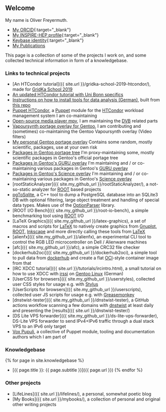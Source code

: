 ## Welcome

My name is Oliver Freyermuth. 

- [My ORCID](https://orcid.org/0000-0001-8053-6283){:target="_blank"}
- [My INSPIRE-HEP profile](https://inspirehep.net/authors/1908125){:target="_blank"}
- [Keybase identity](https://keybase.io/olifre){:target="_blank"}
- [My Publications](publications)

This page is a collection of some of the projects I work on, and some collected technical information in form of a knowledgebase. 

### Links to technical projects
- [An HTCondor tutorial]({{ site.url }}/gridka-school-2019-htcondor/), made for [GridKa School 2019](https://indico.scc.kit.edu/event/460/overview)
- [An updated HTCondor tutorial with Uni Bonn specifics](https://unibonn.github.io/htcondor-bonn/)
- [Instructions on how to install tools for data analysis (German)](https://unibonn.github.io/datenauswertung-install/), built from [this repo](https://github.com/unibonn/datenauswertung-install)
- [Puppet HTCondor](https://github.com/HEP-Puppet/htcondor), a [Puppet](https://puppet.com/) module for the [HTCondor](https://research.cs.wisc.edu/htcondor/) workload management system I am co-maintaining
- [Open-source media player mpv](https://mpv.io/), I am maintaining the [DVB](https://en.wikipedia.org/wiki/Digital_Video_Broadcasting) related parts
- [Vapoursynth portage overlay for Gentoo](https://github.com/4re/vapoursynth-portage), I am contributing and (sometimes) co-maintaining the Gentoo Vapoursynth overlay (Video filters)
- [My personal Gentoo portage overlay](https://github.com/olifre/olifre-portage) Contains some random, mostly scientific, packages, use at your own risk
- [Packages in Gentoo portage tree](https://repology.org/projects/?maintainer=o.freyermuth%40googlemail.com&inrepo=gentoo) I'm proxy-maintaining some, mostly scientific packages in Gentoo's official portage tree
- [Packages in Gentoo's GURU overlay](https://repology.org/projects/?maintainer=o.freyermuth%40googlemail.com&inrepo=gentoo_ovl_guru) I'm maintaining and / or co-maintaining various packages in Gentoo's [GURU overlay](https://wiki.gentoo.org/wiki/Project:GURU)
- [Packages in Gentoo's Science overlay](https://repology.org/projects/?maintainer=o.freyermuth%40googlemail.com&inrepo=gentoo_ovl_science) I'm maintaining and / or co-maintaining various packages in Gentoo's [Science overlay](https://wiki.gentoo.org/wiki/Project:Science)
- [rootStaticAnalyzer]({{ site.my_github_url }}/rootStaticAnalyzer/), a not-so-static analyzer for [ROOT](https://root.cern.ch) based projects
- [pgToSqlite](https://github.com/BGO-OD/pgToSqlite), a C++ tool to dump a PostgreSQL database into an SQLite3 DB with optional filtering, large object treatment and handling of special data types. Makes use of the [OptionParser](https://github.com/BGO-OD/OptionParser/) library.
- [ROOT I/O Bench]({{ site.my_github_url }}/root-io-bench), a simple benchmarking tool using [ROOT](https://root.cern.ch) I/O
- [LaTeX Graphics]({{ site.my_github_url }}/latex-graphics), a set of macros and scripts for [LaTeX](https://en.wikipedia.org/wiki/LaTeX) to natively create graphics from [Gnuplot](http://gnuplot.sourceforge.net/), [ROOT](https://root.cern.ch), [Inkscape](https://inkscape.org/) and more directly calling these tools from [LaTeX](https://en.wikipedia.org/wiki/LaTeX)
- [alienfx]({{ site.my_github_url }}/alienfx), an experimental CLI tool to control the RGB LED microcontroller on Dell / Alienware machines
- [afc]({{ site.my_github_url }}/afc), a simple CRC32 file checker
- [dockerhub2oci]({{ site.my_github_url }}/dockerhub2oci), a simple tool to pull data from [dockerhub](https://hub.docker.com/) and create a flat [OCI](https://www.opencontainers.org/)-style container image from that
- [IRC XDCC tutorial]({{ site.url }}/tutorials/ircintro.html), a small tutorial on how to use XDCC with [irssi](https://irssi.org/) on [Gentoo Linux](https://gentoo.org/) (German)
- [UserCSS for browsers]({{ site.my_github_url }}/userstyles), collected user CSS styles for usage e.g. with [Stylus](https://add0n.com/stylus.html)
- [UserScripts for browsers]({{ site.my_github_url }}/userscripts), collected user JS scripts for usage e.g. with [Greasemonkey](https://wiki.greasespot.net/Greasemonkey)
- [dnstwist-tester]({{ site.my_github_url }}/dnstwist-tester), a GitHub actions workflow scanning a few domains with [dnstwist](https://github.com/elceef/dnstwist) at least daily and presenting the [results]({{ site.url }}/dnstwist-tester/)
- [DS Lite VPS forwarder]({{ site.my_github_url }}/ds-lite-vps-forwarder),  DS-Lite VPS forwarder to send IPv4+IPv6 traffic through a dual stack VPS to an IPv6 only target
- [Vox Pupuli](https://voxpupuli.org/), a collective of Puppet module, tooling and documentation authors which I am part of

### Knowledgebase
{% for page in site.knowledgebase %}
- [{{ page.title }}: {{ page.subtitle }}]({{ page.url }})
{% endfor %}

### Other projects
- [LifeLines]({{ site.url }}/lifelines/), a personal, somewhat poetic blog
- [My Books]({{ site.url }}/mybooks/), a collection of personal and original other writing projects
